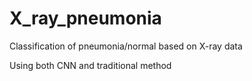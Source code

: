 # X_ray_pneumonia

Classification of pneumonia/normal based on X-ray data

Using both CNN and traditional method
